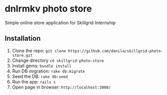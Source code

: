 dnlrmkv photo store
============
Simple online store application for Skillgrid Internship

## Installation
1. Clone the repo: `git clone https://github.com/danila/skillgrid-photo-store.git`
2. Change directory `cd skillgrid-photo-store`
3. Install gems: `bundle install`
4. Run DB migration: `rake db:migrate`
5. Seed the DB: `rake db:seed` 
6. Run the app: `rails s`
7. Open page in browser: `http://localhost:3000/`
